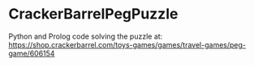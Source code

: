 # CrackerBarrelPegPuzzle
Python and Prolog code solving the puzzle at: https://shop.crackerbarrel.com/toys-games/games/travel-games/peg-game/606154
